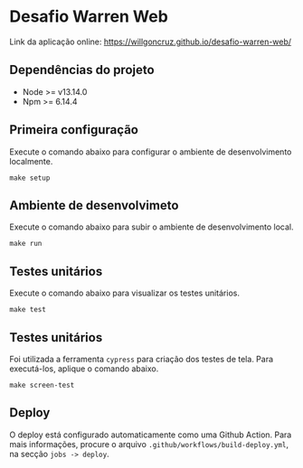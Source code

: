 # Desafio Warren Web

Link da aplicação online: https://willgoncruz.github.io/desafio-warren-web/

## Dependências do projeto
- Node >= v13.14.0
- Npm >= 6.14.4

## Primeira configuração
Execute o comando abaixo para configurar o ambiente de desenvolvimento localmente.

```make setup```

## Ambiente de desenvolvimeto
Execute o comando abaixo para subir o ambiente de desenvolvimento local.

```make run```

## Testes unitários
Execute o comando abaixo para visualizar os testes unitários.

```make test```

## Testes unitários
Foi utilizada a ferramenta `cypress` para criação dos testes de tela.
Para executá-los, aplique o comando abaixo.

```make screen-test```

## Deploy
O deploy está configurado automaticamente como uma Github Action.
Para mais informações, procure o arquivo `.github/workflows/build-deploy.yml`, na secção `jobs -> deploy`.